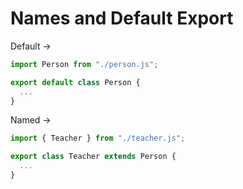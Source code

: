 # Names and Default Export

Default -> 

```javascript
import Person from "./person.js";
```

```javascript
export default class Person {
  ...
}
```

Named ->

```javascript
import { Teacher } from "./teacher.js";
```

```javascript
export class Teacher extends Person {
  ...
}
```
